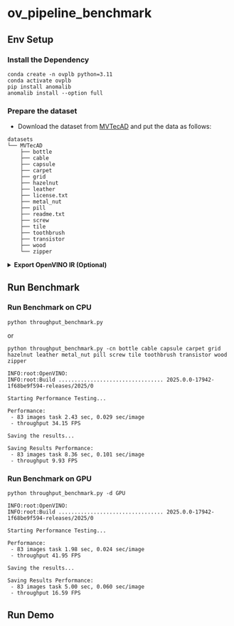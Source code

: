 # ov_pipeline_benchmark

## Env Setup

### Install the Dependency

```
conda create -n ovplb python=3.11
conda activate ovplb
pip install anomalib
anomalib install --option full
```

### Prepare the dataset

- Download the dataset from [MVTecAD](https://www.mvtec.com/company/research/datasets) and put the data as follows:

```
datasets
└── MVTecAD
    ├── bottle
    ├── cable
    ├── capsule
    ├── carpet
    ├── grid
    ├── hazelnut
    ├── leather
    ├── license.txt
    ├── metal_nut
    ├── pill
    ├── readme.txt
    ├── screw
    ├── tile
    ├── toothbrush
    ├── transistor
    ├── wood
    └── zipper
```

<details>
<summary><b>Export OpenVINO IR (Optional)</b></summary>
    
### Prepare the Model(Optional)

```
python export_ir.py -et -cn [your_category]
```

> It will download the weights from huggingface, please make sure you can access it.

```
ovmodels/
├── patchcore_resnet18_bottle
│   ├── model.bin
│   └── model.xml
├── patchcore_resnet18_cable
│   ├── model.bin
│   └── model.xml
├── patchcore_resnet18_capsule
│   ├── model.bin
│   └── model.xml
├── patchcore_resnet18_carpet
│   ├── model.bin
│   └── model.xml
├── patchcore_resnet18_grid
│   ├── model.bin
│   └── model.xml
├── patchcore_resnet18_hazelnut
│   ├── model.bin
│   └── model.xml
├── patchcore_resnet18_leather
│   ├── model.bin
│   └── model.xml
├── patchcore_resnet18_metal_nut
│   ├── model.bin
│   └── model.xml
├── patchcore_resnet18_pill
│   ├── model.bin
│   └── model.xml
├── patchcore_resnet18_screw
│   ├── model.bin
│   └── model.xml
├── patchcore_resnet18_tile
│   ├── model.bin
│   └── model.xml
├── patchcore_resnet18_toothbrush
│   ├── model.bin
│   └── model.xml
├── patchcore_resnet18_transistor
│   ├── model.bin
│   └── model.xml
├── patchcore_resnet18_wood
│   ├── model.bin
│   └── model.xml
└── patchcore_resnet18_zipper
    ├── model.bin
    └── model.xml
```
</details>

## Run Benchmark

### Run Benchmark on CPU

```
python throughput_benchmark.py
``` 
or



```
python throughput_benchmark.py -cn bottle cable capsule carpet grid hazelnut leather metal_nut pill screw tile toothbrush transistor wood zipper
```

```
INFO:root:OpenVINO:
INFO:root:Build ................................. 2025.0.0-17942-1f68be9f594-releases/2025/0

Starting Performance Testing...

Performance:
 - 83 images task 2.43 sec, 0.029 sec/image
 - throughput 34.15 FPS

Saving the results...

Saving Results Performance:
 - 83 images task 8.36 sec, 0.101 sec/image
 - throughput 9.93 FPS
```


### Run Benchmark on GPU

```
python throughput_benchmark.py -d GPU
```

```
INFO:root:OpenVINO:
INFO:root:Build ................................. 2025.0.0-17942-1f68be9f594-releases/2025/0

Starting Performance Testing...

Performance:
 - 83 images task 1.98 sec, 0.024 sec/image
 - throughput 41.95 FPS

Saving the results...

Saving Results Performance:
 - 83 images task 5.00 sec, 0.060 sec/image
 - throughput 16.59 FPS
```


## Run Demo